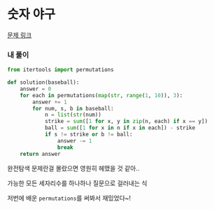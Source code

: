 # 숫자 야구

[문제 링크](https://programmers.co.kr/learn/courses/30/lessons/42841)

### 내 풀이

```python
from itertools import permutations

def solution(baseball):
    answer = 0
    for each in permutations(map(str, range(1, 10)), 3):
        answer += 1
        for num, s, b in baseball:
            n = list(str(num))
            strike = sum([1 for x, y in zip(n, each) if x == y])
            ball = sum([1 for x in n if x in each]) - strike
            if s != strike or b != ball:
                answer -= 1
                break
    return answer
```

완전탐색 문제란걸 몰랐으면 영원히 헤맸을 것 같아..

가능한 모든 세자리수를 하나하나 질문으로 걸러내는 식

저번에 배운 `permutations`를 써봐서 재밌었다~!